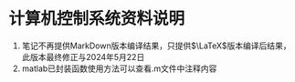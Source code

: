 # 计算机控制系统资料说明
1. 笔记不再提供MarkDown版本编译结果，只提供$\LaTeX$版本编译后结果，此版本最终修正与2024年5月22日
2. matlab已封装函数使用方法可以查看.m文件中注释内容